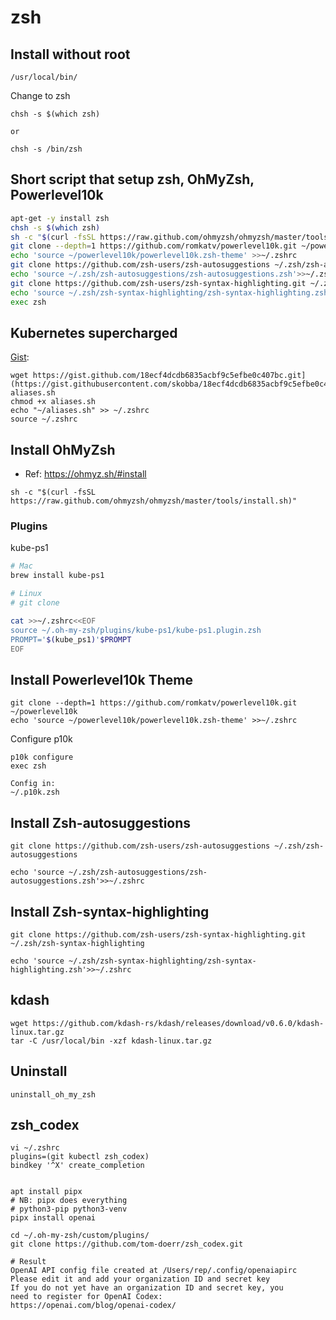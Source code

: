 # zsh
## Install without root
```
/usr/local/bin/
```

Change to zsh
```
chsh -s $(which zsh)

or

chsh -s /bin/zsh
```

## Short script that setup zsh, OhMyZsh, Powerlevel10k
```sh
apt-get -y install zsh
chsh -s $(which zsh)
sh -c "$(curl -fsSL https://raw.github.com/ohmyzsh/ohmyzsh/master/tools/install.sh)"
git clone --depth=1 https://github.com/romkatv/powerlevel10k.git ~/powerlevel10k
echo 'source ~/powerlevel10k/powerlevel10k.zsh-theme' >>~/.zshrc
git clone https://github.com/zsh-users/zsh-autosuggestions ~/.zsh/zsh-autosuggestions
echo 'source ~/.zsh/zsh-autosuggestions/zsh-autosuggestions.zsh'>>~/.zshrc
git clone https://github.com/zsh-users/zsh-syntax-highlighting.git ~/.zsh/zsh-syntax-highlighting
echo 'source ~/.zsh/zsh-syntax-highlighting/zsh-syntax-highlighting.zsh'>>~/.zshrc
exec zsh
```

## Kubernetes supercharged
[Gist](https://gist.github.com/skobba/18ecf4dcdb6835acbf9c5efbe0c407bc):
```
wget https://gist.github.com/18ecf4dcdb6835acbf9c5efbe0c407bc.git](https://gist.githubusercontent.com/skobba/18ecf4dcdb6835acbf9c5efbe0c407bc/raw/f9a9103702489d278f1cd013235a81fa05d6f6cf/k8s-aliases.sh
chmod +x aliases.sh
echo "~/aliases.sh" >> ~/.zshrc
source ~/.zshrc
```



## Install OhMyZsh
* Ref: https://ohmyz.sh/#install

```
sh -c "$(curl -fsSL https://raw.github.com/ohmyzsh/ohmyzsh/master/tools/install.sh)"
```

### Plugins
kube-ps1
```sh
# Mac
brew install kube-ps1

# Linux
# git clone

cat >>~/.zshrc<<EOF
source ~/.oh-my-zsh/plugins/kube-ps1/kube-ps1.plugin.zsh
PROMPT='$(kube_ps1)'$PROMPT
EOF
```


## Install Powerlevel10k Theme
```
git clone --depth=1 https://github.com/romkatv/powerlevel10k.git ~/powerlevel10k
echo 'source ~/powerlevel10k/powerlevel10k.zsh-theme' >>~/.zshrc
```

Configure p10k
```
p10k configure
exec zsh

Config in:
~/.p10k.zsh
```

## Install Zsh-autosuggestions
```
git clone https://github.com/zsh-users/zsh-autosuggestions ~/.zsh/zsh-autosuggestions

echo 'source ~/.zsh/zsh-autosuggestions/zsh-autosuggestions.zsh'>>~/.zshrc
```

## Install Zsh-syntax-highlighting
```
git clone https://github.com/zsh-users/zsh-syntax-highlighting.git ~/.zsh/zsh-syntax-highlighting

echo 'source ~/.zsh/zsh-syntax-highlighting/zsh-syntax-highlighting.zsh'>>~/.zshrc
```

## kdash
```
wget https://github.com/kdash-rs/kdash/releases/download/v0.6.0/kdash-linux.tar.gz
tar -C /usr/local/bin -xzf kdash-linux.tar.gz
```

## Uninstall
```
uninstall_oh_my_zsh
```

## zsh_codex 
```
vi ~/.zshrc
plugins=(git kubectl zsh_codex)
bindkey '^X' create_completion


apt install pipx
# NB: pipx does everything
# python3-pip python3-venv  
pipx install openai

cd ~/.oh-my-zsh/custom/plugins/
git clone https://github.com/tom-doerr/zsh_codex.git

# Result
OpenAI API config file created at /Users/rep/.config/openaiapirc
Please edit it and add your organization ID and secret key
If you do not yet have an organization ID and secret key, you
need to register for OpenAI Codex:
https://openai.com/blog/openai-codex/

```
